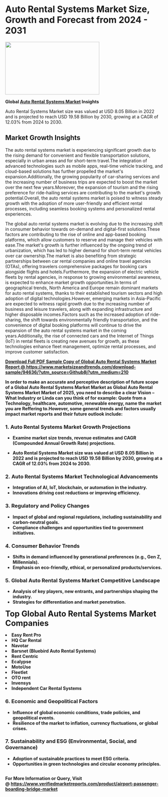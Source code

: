 <H1>Auto Rental Systems Market Size, Growth and Forecast from 2024 - 2031</H1><img class="aligncenter size-medium wp-image-584254" src="https://thirdeyenews.in/wp-content/uploads/2024/09/Global-Market-Research-300x168.jpeg" alt="" width="300" height="168" /><p><strong>Global&nbsp;<a href="https://www.marketsizeandtrends.com/download-sample/94636/?utm_source=Github8j?utm_medium=210">Auto Rental Systems Market</a> Insights</strong></p><p>Auto Rental Systems Market size was valued at USD 8.05 Billion in 2022 and is projected to reach USD 19.58 Billion by 2030, growing at a CAGR of 12.03% from 2024 to 2030.</p><p><h2>Market Growth Insights</h2> <p>The auto rental systems market is experiencing significant growth due to the rising demand for convenient and flexible transportation solutions, especially in urban areas and for short-term travel.The integration of advanced technologies such as mobile apps, real-time vehicle tracking, and cloud-based solutions has further propelled the market's expansion.Additionally, the growing popularity of car-sharing services and the increasing number of business trips are expected to boost the market over the next few years.Moreover, the expansion of tourism and the rising preference for ride-hailing services are contributing to the market's growth potential.Overall, the auto rental systems market is poised to witness steady growth with the adoption of more user-friendly and efficient rental processes, including seamless booking systems and personalized rental experiences.</p> <p><strong><a href="#"></a></strong></p> <p>The global auto rental systems market is evolving due to the increasing shift in consumer behavior towards on-demand and digital-first solutions.These factors are contributing to the rise of online and app-based booking platforms, which allow customers to reserve and manage their vehicles with ease.The market's growth is further influenced by the ongoing trend of urbanization, which has led to higher demand for short-term rental vehicles over car ownership.The market is also benefiting from strategic partnerships between car rental companies and online travel agencies (OTAs), offering travelers comprehensive packages for booking cars alongside flights and hotels.Furthermore, the expansion of electric vehicle fleets by rental agencies, in response to growing environmental awareness, is expected to enhance market growth opportunities.In terms of geographical trends, North America and Europe remain dominant markets for auto rental systems, thanks to their established tourism sectors and high adoption of digital technologies.However, emerging markets in Asia-Pacific are expected to witness rapid growth due to the increasing number of business and leisure travelers, along with expanding infrastructure and higher disposable incomes.Factors such as the increased adoption of ride-sharing, the shift towards environmentally friendly transportation, and the convenience of digital booking platforms will continue to drive the expansion of the auto rental systems market in the coming years.Additionally, the rise of connected cars and the Internet of Things (IoT) in rental fleets is creating new avenues for growth, as these technologies enhance fleet management, optimize rental processes, and improve customer satisfaction.<p><strong><a href="#"></p><p><span class=""><strong>Download Full PDF Sample Copy of Global Auto Rental Systems Market Report</strong> @ <a href="https://www.marketsizeandtrends.com/download-sample/94636/?utm_source=Github8j?utm_medium=210" target="_blank">https://www.marketsizeandtrends.com/download-sample/94636/?utm_source=Github8j?utm_medium=210</a></span></p><p>In order to make an accurate and perceptive description of future scope of a Global&nbsp;Auto Rental Systems Market Market as Global&nbsp;Auto Rental Systems Market Market of 2025, you need to describe a clear Vision &ndash; What Industry or Linda can you think of for example: Quote from a Technology, healthcare, automotive, renewable energy, name the market you are Reffering to.However, some general trends and factors usually impact market reports and their future outlook include:</p><h3>1.&nbsp;<strong>Auto Rental Systems Market Growth Projections</strong></h3><ul><li>Examine market size trends, revenue estimates and CAGR (Compounded Annual Growth Rate) projections.</li><li><p>Auto Rental Systems Market size was valued at USD 8.05 Billion in 2022 and is projected to reach USD 19.58 Billion by 2030, growing at a CAGR of 12.03% from 2024 to 2030.</p></li></ul><h3>2.&nbsp;<strong>Auto Rental Systems Market Technological Advancements</strong></h3><ul><li>Integration of AI, IoT, blockchain, or automation in the industry.</li><li>Innovations driving cost reductions or improving efficiency.</li></ul><h3>3.&nbsp;<strong>Regulatory and Policy Changes</strong></h3><ul><li>Impact of global and regional regulations, including sustainability and carbon-neutral goals.</li><li>Compliance challenges and opportunities tied to government initiatives.</li></ul><h3>4.&nbsp;<strong>Consumer Behavior Trends</strong></h3><ul><li>Shifts in demand influenced by generational preferences (e.g., Gen Z, Millennials).</li><li>Emphasis on eco-friendly, ethical, or personalized products/services.</li></ul><h3>5.&nbsp;<strong>Global Auto Rental Systems Market Competitive Landscape</strong></h3><ul><li>Analysis of key players, new entrants, and partnerships shaping the industry.</li><li>Strategies for differentiation and market penetration.</li></ul><p data-pm-slice="1 1 []"><span style="color: inherit; font-family: inherit; font-size: 25px;">Top Global Auto Rental Systems Market Companies</span></p><div class="" data-test-id=""><p><li>Easy Rent Pro</li><li> HQ Car Rental</li><li> Navotar</li><li> Barsnet (Bluebird Auto Rental Systems)</li><li> Rent Centric</li><li> Ecalypse</li><li> MotoUse</li><li> Fleetlet</li><li> OTO rent</li><li> Invensys</li><li> Independent Car Rental Systems</li></p></div><h3>6.&nbsp;<strong>Economic and Geopolitical Factors</strong></h3><ul><li>Influence of global economic conditions, trade policies, and geopolitical events.</li><li>Resilience of the market to inflation, currency fluctuations, or global crises.</li></ul><h3>7.&nbsp;<strong>Sustainability and ESG (Environmental, Social, and Governance)</strong></h3><ul><li>Adoption of sustainable practices to meet ESG criteria.</li><li>Opportunities in green technologies and circular economy principles.</li></ul><h2><strong style="font-size: 14px;">For More Information or Query, Visit @&nbsp;</strong><a style="background-color: #ffffff; font-size: 14px;" href="https://www.marketsizeandtrends.com/report/auto-rental-systems-market/" target="_blank">https://www.verifiedmarketreports.com/product/airport-passenger-boarding-bridge-market</a></h2>